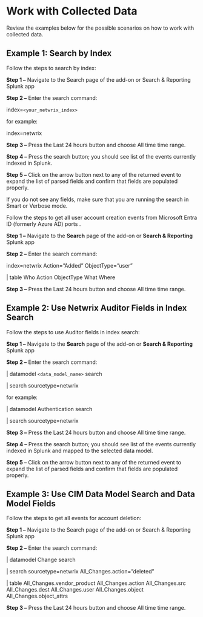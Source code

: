 # Work with Collected Data

Review the examples below for the possible scenarios on how to work with collected data.

## Example 1: Search by Index

Follow the steps to search by index:

**Step 1 –** Navigate to the Search page of the add-on or Search & Reporting Splunk app

**Step 2 –** Enter the search command:

index=`<your_netwrix_index>`

for example:

index=netwrix

**Step 3 –** Press the Last 24 hours button and choose All time time range.

**Step 4 –** Press the search button; you should see list of the events currently indexed in Splunk.

**Step 5 –** Click on the arrow button next to any of the returned event to expand the list of
parsed fields and confirm that fields are populated properly.

If you do not see any fields, make sure that you are running the search in Smart or Verbose mode.

Follow the steps to get all user account creation events from Microsoft Entra ID (formerly Azure AD)
ports .

**Step 1 –** Navigate to the **Search** page of the add-on or **Search & Reporting** Splunk app

**Step 2 –** Enter the search command:

index=netwrix Action=”Added” ObjectType=”user”

| table Who Action ObjectType What Where

**Step 3 –** Press the Last 24 hours button and choose All time time range.

## Example 2: Use Netwrix Auditor Fields in Index Search

Follow the steps to use Auditor fields in index search:

**Step 1 –** Navigate to the **Search** page of the add-on or **Search & Reporting** Splunk app

**Step 2 –** Enter the search command:

| datamodel `<data_model_name>` search

| search sourcetype=netwrix

for example:

| datamodel Authentication search

| search sourcetype=netwrix

**Step 3 –** Press the Last 24 hours button and choose All time time range.

**Step 4 –** Press the search button; you should see list of the events currently indexed in Splunk
and mapped to the selected data model.

**Step 5 –** Click on the arrow button next to any of the returned event to expand the list of
parsed fields and confirm that fields are populated properly.

## Example 3: Use CIM Data Model Search and Data Model Fields

Follow the steps to get all events for account deletion:

**Step 1 –** Navigate to the Search page of the add-on or Search & Reporting Splunk app

**Step 2 –** Enter the search command:

| datamodel Change search

| search sourcetype=netwrix All_Changes.action=”deleted”

| table All_Changes.vendor_product All_Changes.action All_Changes.src All_Changes.dest
All_Changes.user All_Changes.object All_Changes.object_attrs

**Step 3 –** Press the Last 24 hours button and choose All time time range.
